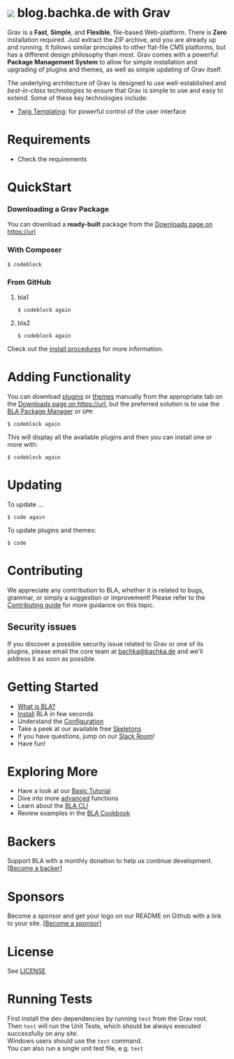 # ![](https://avatars1.githubusercontent.com/u/8237355?v=2&s=50) blog.bachka.de with Grav

Grav is a **Fast**, **Simple**, and **Flexible**, file-based Web-platform.  There is **Zero** installation required.  Just extract the ZIP archive, and you are already up and running.  It follows similar principles to other flat-file CMS platforms, but has a different design philosophy than most. Grav comes with a powerful **Package Management System** to allow for simple installation and upgrading of plugins and themes, as well as simple updating of Grav itself.

The underlying architecture of Grav is designed to use well-established and _best-in-class_ technologies to ensure that Grav is simple to use and easy to extend. Some of these key technologies include:

* [Twig Templating](http://url/): for powerful control of the user interface

# Requirements

- Check the requirements

# QuickStart

### Downloading a Grav Package

You can download a **ready-built** package from the [Downloads page on https://url](https://url/)

### With Composer

```
$ codeblock
```

### From GitHub

1. bla1
   ```
   $ codeblock again
   ```

2. bla2
   ```
   $ codeblock again
   ```

Check out the [install procedures](https://url) for more information.

# Adding Functionality

You can download [plugins](https://url) or [themes](https://url) manually from the appropriate tab on the [Downloads page on https://url](https://url), but the preferred solution is to use the [BLA Package Manager](https://url) or `GPM`:

```
$ codeblock again
```

This will display all the available plugins and then you can install one or more with:

```
$ codeblock again
```

# Updating

To update ...

```
$ code again
```

To update plugins and themes:

```
$ code
```


# Contributing
We appreciate any contribution to BLA, whether it is related to bugs, grammar, or simply a suggestion or improvement! Please refer to the [Contributing guide](bla.md) for more guidance on this topic.

## Security issues
If you discover a possible security issue related to Grav or one of its plugins, please email the core team at bachka@bachka.de and we'll address it as soon as possible.

# Getting Started

* [What is BLA?](https://url)
* [Install](https://url) BLA in few seconds
* Understand the [Configuration](https://url)
* Take a peek at our available free [Skeletons](https://url)
* If you have questions, jump on our [Slack Room](https://url)!
* Have fun!

# Exploring More

* Have a look at our [Basic Tutorial](https://url)
* Dive into more [advanced](https://url) functions
* Learn about the [BLA CLI](https://url)
* Review examples in the [BLA Cookbook](https://url)

# Backers
Support BLA with a monthly donation to help us continue development. [[Become a backer](https://url)]

# Sponsors
Become a sponsor and get your logo on our README on Github with a link to your site. [[Become a sponsor](https://url)]

# License

See [LICENSE](LICENSE.txt)


[gitflow-model]: http://url
[gitflow-extensions]: https://url

# Running Tests

First install the dev dependencies by running `test` from the Grav root.  
Then `test` will run the Unit Tests, which should be always executed successfully on any site.  
Windows users should use the `test` command.  
You can also run a single unit test file, e.g. `test`

